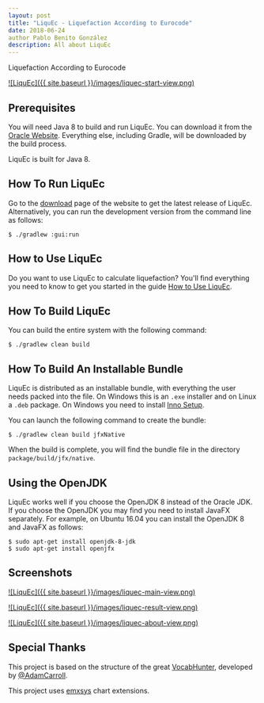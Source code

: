 ```yaml
---
layout: post
title: "LiquEc - Liquefaction According to Eurocode"
date: 2018-06-24
author Pablo Benito González
description: All about LiquEc
---
```


Liquefaction According to Eurocode

[![LiquEc]({{ site.baseurl }}/images/liquec-start-view.png)](https://github.com/LiquEc)

## Prerequisites

You will need Java 8 to build and run LiquEc.  You can download it from the [Oracle Website](http://www.oracle.com/technetwork/java/javase/downloads/index.html).  Everything else, including Gradle, will be downloaded by the build process.

LiquEc is built for Java 8.

## How To Run LiquEc

Go to the [download](https://personal.ua.es/es/joseluis-pastor/liquec.html) page of the website to get the latest release of LiquEc.  Alternatively, you can run the development version from the command line as follows:
~~~
$ ./gradlew :gui:run
~~~

## How to Use LiquEc

Do you want to use LiquEc to calculate liquefaction?  You'll find everything you need to know to get you started in the guide [How to Use LiquEc](https://personal.ua.es/es/joseluis-pastor/liquec.html).

## How To Build LiquEc

You can build the entire system with the following command:
~~~
$ ./gradlew clean build
~~~

## How To Build An Installable Bundle

LiquEc is distributed as an installable bundle, with everything the user needs packed into the file.  On Windows this is an `.exe` installer and on Linux a `.deb` package.  On Windows you need to install [Inno Setup](http://www.jrsoftware.org/isdl.php).

You can launch the following command to create the bundle:
~~~
$ ./gradlew clean build jfxNative
~~~

When the build is complete, you will find the bundle file in the directory `package/build/jfx/native`.

## Using the OpenJDK

LiquEc works well if you choose the OpenJDK 8 instead of the Oracle JDK.  If you choose the OpenJDK you may find you need to install JavaFX separately.  For example, on Ubuntu 16.04 you can install the OpenJDK 8 and JavaFX as follows:
~~~
$ sudo apt-get install openjdk-8-jdk
$ sudo apt-get install openjfx
~~~

## Screenshots

[![LiquEc]({{ site.baseurl }}/images/liquec-main-view.png)](https://github.com/LiquEc)

[![LiquEc]({{ site.baseurl }}/images/liquec-result-view.png)](https://github.com/LiquEc)

[![LiquEc]({{ site.baseurl }}/images/liquec-about-view.png)](https://github.com/LiquEc)

## Special Thanks

This project is based on the structure of the great [VocabHunter](https://github.com/VocabHunter/VocabHunter), developed by [@AdamCarroll](https://github.com/AdamCarroll).

This project uses [emxsys](https://bitbucket.org/emxsys/javafx-chart-extensions/wiki/Home) chart extensions.

